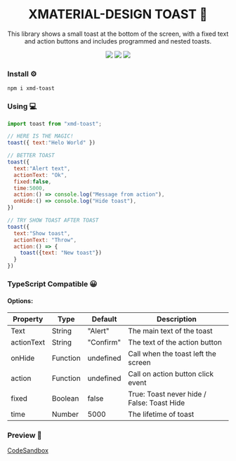 <div align="center">
  <h1>XMATERIAL-DESIGN TOAST 🍞</h1>
  <p>This library shows a small toast at the bottom of the screen, with a fixed text and action buttons and includes programmed and nested toasts.</p>
  <img src="https://img.shields.io/badge/license-MIT-blue.svg">
  <img src="https://img.shields.io/badge/build-passing-brightgreen.svg">
  <img src="https://badge.fury.io/js/xmd-toast.svg">
</div>

### Install ⚙️
``` 
npm i xmd-toast
```

### Using 💻
```javascript
import toast from "xmd-toast";

// HERE IS THE MAGIC!
toast({ text:"Helo World" })

// BETTER TOAST
toast({
  text:"Alert text",
  actionText: "Ok",
  fixed:false,
  time:5000,
  action:() => console.log("Message from action"),
  onHide:() => console.log("Hide toast"),
})

// TRY SHOW TOAST AFTER TOAST
toast({
  text:"Show toast",
  actionText: "Throw",
  action:() => {
    toast({text: "New toast"})
  }
})
```

### TypeScript Compatible 😀
#### Options:

| Property   | Type     | Default   | Description                                |
| ---------- | -------- | --------- | ------------------------------------------ |
| Text       | String   | "Alert"   | The main text of the toast                 | 
| actionText | String   | "Confirm" | The text of the action button              | 
| onHide     | Function | undefined | Call when the toast left the screen        | 
| action     | Function | undefined | Call on action button click event          | 
| fixed      | Boolean  | false     | True: Toast never hide / False: Toast Hide | 
| time       | Number   | 5000      | The lifetime of toast                      | 

### Preview 👀
[CodeSandbox](https://codesandbox.io/embed/peaceful-fire-vvlc5?expanddevtools=1&fontsize=14&hidenavigation=1&theme=dark)